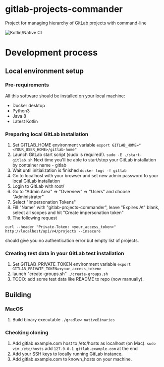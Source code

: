 # gitlab-projects-commander
Project for managing hierarchy of GitLab projects with command-line

![Kotlin/Native CI](https://github.com/tano/gitlab-projects-commander/workflows/Kotlin/Native%20CI/badge.svg)

# Development process
## Local environment setup
### Pre-requirements
All this software should be installed on your local machine:
* Docker desktop
* Python3 
* Java 8 
* Latest Kotlin
### Preparing local GitLab installation
1. Set GITLAB_HOME environment variable
```export GITLAB_HOME="<YOUR_USER_HOME>/gitlab-home"```
2. Launch GitLab start script (sudo is required!). 
```sudo -E ./start-gitlab.sh```
Next time you'll be able to start/stop your GitLab installation by container name - gitlab 
3. Wait until initialization is finished
```docker logs -f gitlab```
4. Go to localhost with your browser and set new admin password fo your local GitLab installation
5. Login to GitLab with root/<your password from p.5>
6. Go to "Admin Area" => "Overview" => "Users" and choose "Administrator"
7. Select "Impersonation Tokens"
8. Fill "Name" with "gitlab-projects-commander", leave "Expires At" blank, select all scopes and hit "Create impersonation token"
9. The following request 
```
curl --header "Private-Token: <your_access_token>" http://localhost/api/v4/projects --insecure
```
should give you no authentication error but empty list of projects.
### Creating test data in your GitLab test installation
1. Set GITLAB_PRIVATE_TOKEN environment variable
```export GITLAB_PRIVATE_TOKEN=<your_access_token>```
2. launch "create-groups.sh"
```./create-groups.sh```
3. TODO: add some test data like README to repo (now manually).
## Building
### MacOS
1. Build binary executable
```./gradlew nativeBinaries```
### Checking cloning
1. Add gitlab.example.com host to /etc/hosts as localhost (on Mac).
```sudo vim /etc/hosts```
add ```127.0.0.1 gitlab.example.com``` at the end
2. Add your SSH keys to locally running GitLab instance.
3. Add gitlab.example.com to known_hosts on your machine.